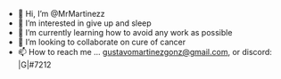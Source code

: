 - 👋 Hi, I’m @MrMartinezz
- 👀 I’m interested in give up and sleep
- 🌱 I’m currently learning how to avoid any work as possible
- 💞️ I’m looking to collaborate on cure of cancer
- 📫 How to reach me ... gustavomartinezgonz@gmail.com, or discord: |G|#7212

<!---
MrMartinezz/MrMartinezz is a ✨ special ✨ repository because its `README.md` (this file) appears on your GitHub profile.
You can click the Preview link to take a look at your changes.
--->
